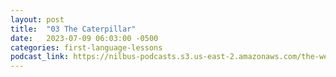 ```yaml
---
layout: post
title:  "03 The Caterpillar"
date:   2023-07-09 06:03:00 -0500
categories: first-language-lessons
podcast_link: https://nilbus-podcasts.s3.us-east-2.amazonaws.com/the-well-trained-mind/First%20Language%20Lessons/03%20The%20Caterpillar.mp3
---
```

